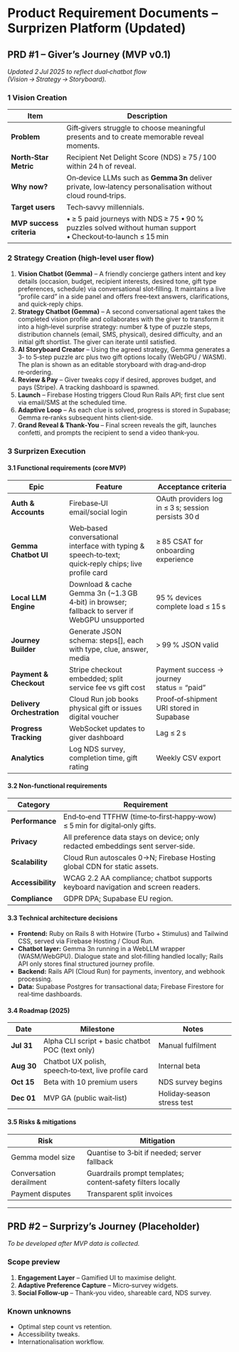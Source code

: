 # Product Requirement Documents – Surprizen Platform (Updated)

## PRD #1 – **Giver’s Journey (MVP v0.1)**

*Updated 2 Jul 2025 to reflect dual‑chatbot flow (Vision → Strategy → Storyboard).* 

### 1 Vision Creation

| Item | Description |
|------|-------------|
| **Problem** | Gift‑givers struggle to choose meaningful presents and to create memorable reveal moments. |
| **North‑Star Metric** | Recipient Net Delight Score (NDS) ≥ 75 / 100 within 24 h of reveal. |
| **Why now?** | On‑device LLMs such as **Gemma 3n** deliver private, low‑latency personalisation without cloud round‑trips. |
| **Target users** | Tech‑savvy millennials. |
| **MVP success criteria** | • ≥ 5 paid journeys with NDS ≥ 75 • 90 % puzzles solved without human support • Checkout‑to‑launch ≤ 15 min |

### 2 Strategy Creation (high‑level user flow)

1. **Vision Chatbot (Gemma)** – A friendly concierge gathers intent and key details (occasion, budget, recipient interests, desired tone, gift type preferences, schedule) via conversational slot‑filling. It maintains a live “profile card” in a side panel and offers free‑text answers, clarifications, and quick‑reply chips.
2. **Strategy Chatbot (Gemma)** – A second conversational agent takes the completed vision profile and collaborates with the giver to transform it into a high‑level surprise strategy: number & type of puzzle steps, distribution channels (email, SMS, physical), desired difficulty, and an initial gift shortlist. The giver can iterate until satisfied.
3. **AI Storyboard Creator** – Using the agreed strategy, Gemma generates a 3‑ to 5‑step puzzle arc plus two gift options locally (WebGPU / WASM). The plan is shown as an editable storyboard with drag‑and‑drop re‑ordering.
4. **Review & Pay** – Giver tweaks copy if desired, approves budget, and pays (Stripe). A tracking dashboard is spawned.
5. **Launch** – Firebase Hosting triggers Cloud Run Rails API; first clue sent via email/SMS at the scheduled time.
6. **Adaptive Loop** – As each clue is solved, progress is stored in Supabase; Gemma re‑ranks subsequent hints client‑side.
7. **Grand Reveal & Thank‑You** – Final screen reveals the gift, launches confetti, and prompts the recipient to send a video thank‑you.

### 3 Surprizen Execution

#### 3.1 Functional requirements (core MVP)

| Epic | Feature | Acceptance criteria |
|------|---------|---------------------|
| **Auth & Accounts** | Firebase‑UI email/social login | OAuth providers log in ≤ 3 s; session persists 30 d |
| **Gemma Chatbot UI** | Web‑based conversational interface with typing & speech‑to‑text; quick‑reply chips; live profile card | ≥ 85 CSAT for onboarding experience |
| **Local LLM Engine** | Download & cache Gemma 3n (~1.3 GB 4‑bit) in browser; fallback to server if WebGPU unsupported | 95 % devices complete load ≤ 15 s |
| **Journey Builder** | Generate JSON schema: steps[], each with type, clue, answer, media | > 99 % JSON valid |
| **Payment & Checkout** | Stripe checkout embedded; split service fee vs gift cost | Payment success → journey status = “paid” |
| **Delivery Orchestration** | Cloud Run job books physical gift or issues digital voucher | Proof‑of‑shipment URI stored in Supabase |
| **Progress Tracking** | WebSocket updates to giver dashboard | Lag ≤ 2 s |
| **Analytics** | Log NDS survey, completion time, gift rating | Weekly CSV export |

#### 3.2 Non‑functional requirements

| Category | Requirement |
|----------|-------------|
| **Performance** | End‑to‑end TTFHW (time‑to‑first‑happy‑wow) ≤ 5 min for digital‑only gifts. |
| **Privacy** | All preference data stays on device; only redacted embeddings sent server‑side. |
| **Scalability** | Cloud Run autoscales 0→N; Firebase Hosting global CDN for static assets. |
| **Accessibility** | WCAG 2.2 AA compliance; chatbot supports keyboard navigation and screen readers. |
| **Compliance** | GDPR DPA; Supabase EU region. |

#### 3.3 Technical architecture decisions

- **Frontend:** Ruby on Rails 8 with Hotwire (Turbo + Stimulus) and Tailwind CSS, served via Firebase Hosting / Cloud Run.
- **Chatbot layer:** Gemma 3n running in a WebLLM wrapper (WASM/WebGPU). Dialogue state and slot‑filling handled locally; Rails API only stores final structured journey profile.
- **Backend:** Rails API (Cloud Run) for payments, inventory, and webhook processing.
- **Data:** Supabase Postgres for transactional data; Firebase Firestore for real‑time dashboards.

#### 3.4 Roadmap (2025)

| Date | Milestone | Notes |
|------|-----------|-------|
| **Jul 31** | Alpha CLI script + basic chatbot POC (text only) | Manual fulfilment |
| **Aug 30** | Chatbot UX polish, speech‑to‑text, live profile card | Internal beta |
| **Oct 15** | Beta with 10 premium users | NDS survey begins |
| **Dec 01** | MVP GA (public wait‑list) | Holiday‑season stress test |

#### 3.5 Risks & mitigations

| Risk | Mitigation |
|------|-----------|
| Gemma model size | Quantise to 3‑bit if needed; server fallback |
| Conversation derailment | Guardrails prompt templates; content‑safety filters locally |
| Payment disputes | Transparent split invoices |

---

## PRD #2 – **Surprizy’s Journey** (Placeholder)

*To be developed after MVP data is collected.*

### Scope preview

1. **Engagement Layer** – Gamified UI to maximise delight.
2. **Adaptive Preference Capture** – Micro‑survey widgets.
3. **Social Follow‑up** – Thank‑you video, shareable card, NDS survey.

### Known unknowns

- Optimal step count vs retention.
- Accessibility tweaks.
- Internationalisation workflow.

